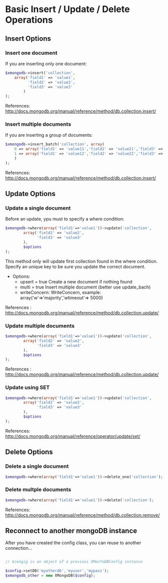 # Basic Insert / Update / Delete Operations

## Insert Options
### Insert one document
If you are inserting only one document:
```php
$xmongodb->insert('collection', 
    array('field1' => 'value1',
          'field2' => 'value2',
          'field3' => 'value3'
        )
);
```

References: http://docs.mongodb.org/manual/reference/method/db.collection.insert/

### Insert multiple documents
If you are inserting a group of documents:
```php
$xmongodb->insert_batch('collection', array(
    0 => array('field1' => 'value11','field2' => 'value21','field3' => 'value31'), 
    1 => array('field1' => 'value12','field2' => 'value22','field3' => 'value32')
    )
);
```

References: http://docs.mongodb.org/manual/reference/method/db.collection.insert/

## Update Options
### Update a single document
Before an update, ypu must to specify a where condition:
```php
$xmongodb->where(array('field1'=>'value1'))->update('collection', 
        array('field2' => 'value2',
              'field3' => 'value3'
        ),
        $options
);
```
This method only will update first collection found in the where condition. 
Specify an unique key to be sure you update the correct document.

  - Options:
    * upsert = true     Create a new document if nothing found
    * multi = true      Insert multiple document (better use update_bach)
    * writeConcern:     WriteConcern, example: array('w'=>'majority','wtimeout'=> 5000)

References : http://docs.mongodb.org/manual/reference/method/db.collection.update/

### Update multiple documents
```php
$xmongodb->where(array('field1'=>'value1'))->update('collection', 
        array('field2' => 'value2',
              'field3' => 'value3'
        ),
        $options
);
```
References : http://docs.mongodb.org/manual/reference/method/db.collection.update/

### Update using SET
```php
$xmongodb->where(array('field1'=>'value1'))->update('collection', 
        array('field2' => 'value2',
              'field3' => 'value3'
        ),
        $options
);
```

References: http://docs.mongodb.org/manual/reference/operator/update/set/


## Delete Options
### Delete a single document
```php
$xmongodb->where(array('field1'=>'value1'))->delete_one('collection');
```

### Delete multple documents
```php
$xmongodb->where(array('field1'=>'value1'))->delete('collection');
```

References: http://docs.mongodb.org/manual/reference/method/db.collection.remove/

## Reconnect to another mongoDB instance
After you have created the config class, you can reuse to another connection...
```php

// $congig is an object of a previous XMonfoDBConfig instance

$config->setDB('myotherdb','myuser','mypass');
$xmongodb_other = new XMongoDB($config);
```
